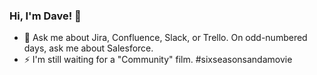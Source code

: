 ### Hi, I'm Dave! 👋

- 💬 Ask me about Jira, Confluence, Slack, or Trello. On odd-numbered days, ask me about Salesforce.
- ⚡ I'm still waiting for a "Community" film. #sixseasonsandamovie
